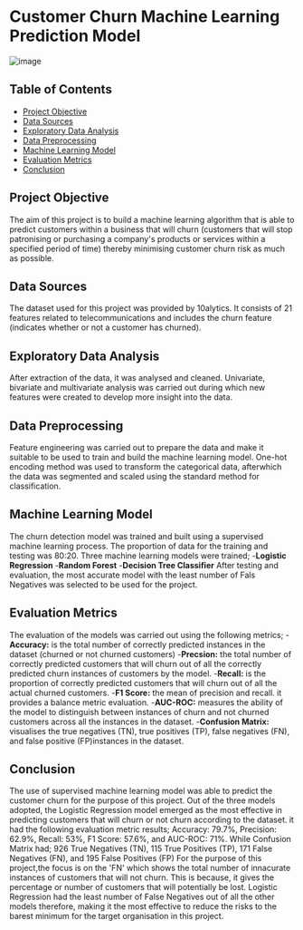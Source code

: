 # Customer Churn Machine Learning Prediction Model


![image](https://github.com/iammaryann/Churn-ML-Prediction/assets/169622423/0f42bdec-7ddf-40d5-acc1-b131fb8290c1)



## Table of Contents
- [Project Objective](#Project-Objective)
- [Data Sources](#Data-Sources)
- [Exploratory Data Analysis](#Exploratory-Data-Analysis)
- [Data Preprocessing](#Data-Preprocessing)
- [Machine Learning Model](#Machine-Learning-Model)
- [Evaluation Metrics](#Evaluation-Metrics)
- [Conclusion](#Conclusion)

## Project Objective
The aim of this project is to build a machine learning algorithm that is able to predict customers within a business that will churn (customers that will stop patronising or purchasing a company's products or services within a specified period of time) thereby minimising customer churn risk as much as possible.

## Data Sources
The dataset used for this project was provided by 10alytics. It consists of 21 features related to telecommunications and includes the churn feature (indicates whether or not a customer has churned).

## Exploratory Data Analysis
After extraction of the data, it was analysed and cleaned. Univariate, bivariate and multivariate analysis was carried out during which new features were created to develop more insight into the data.

## Data Preprocessing
Feature engineering was carried out to prepare the data and make it suitable to be used to train and build the machine learning model. One-hot encoding method was used to transform the categorical data, afterwhich the data was segmented and scaled using the standard method for classification.

## Machine Learning Model
The churn detection model was trained and built using a supervised machine learning process. The proportion of data for the training and testing was 80:20. Three machine learning models were trained;
-**Logistic Regression**
-**Random Forest**
-**Decision Tree Classifier**
After testing and evaluation, the most accurate model with the least number of Fals Negatives was selected to be used for the project.

## Evaluation Metrics
The evaluation of the models was carried out using the following metrics;
-**Accuracy:** is the total number of correctly predicted instances in the dataset (churned or not churned customers)
-**Precsion:** the total number of correctly predicted customers that will churn out of all the correctly predicted churn instances of customers by the model.
-**Recall:** is the proportion of correctly predicted customers that will churn out of all the actual churned customers.
-**F1 Score:** the mean of precision and recall. it provides a balance metric evaluation.
-**AUC-ROC:** measures the ability of the model to distinguish between instances of churn and not churned customers across all the instances in the dataset.
-**Confusion Matrix:** visualises the true negatives (TN), true positives (TP), false negatives (FN), and false positive (FP)instances in the dataset.

## Conclusion
The use of supervised machine learning model was able to predict the customer churn for the purpose of this project. Out of the three models adopted, the Logistic Regression model emerged as the most effective in predicting customers that will churn or not churn according to the dataset. it had the following evaluation metric results; Accuracy: 79.7%, Precision: 62.9%, Recall: 53%, F1 Score: 57.6%, and AUC-ROC: 71%. While Confusion Matrix had; 926 True Negatives (TN), 115 True Positives (TP), 171 False Negatives (FN), and 195 False Positives (FP)
For the purpose of this project,the focus is on the 'FN' which shows the total number of innacurate instances of customers that will not churn. This is because, it gives the percentage or number of customers that will potentially be lost. Logistic Regression had the least number of False Negatives out of all the other models therefore, making it the most effective to reduce the risks to the barest minimum for the target organisation in this project.




